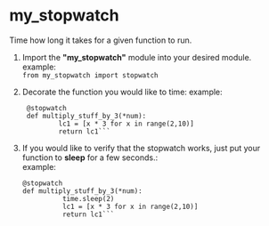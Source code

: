# my_stopwatch
Time how long it takes for a given function to run.

1. Import the **"my_stopwatch"** module into your desired module.  
    example:     
            ```from my_stopwatch import stopwatch ```
2. Decorate the function you would like to time:
    example:  
      
     ``` 
      @stopwatch  
      def multiply_stuff_by_3(*num):  
              lc1 = [x * 3 for x in range(2,10)]  
              return lc1```
3. If you would like to verify that the stopwatch works, just put your function to **sleep** for a few seconds.:  
  example:  
    ```
    @stopwatch  
    def multiply_stuff_by_3(*num):
              time.sleep(2)
              lc1 = [x * 3 for x in range(2,10)]  
              return lc1```
